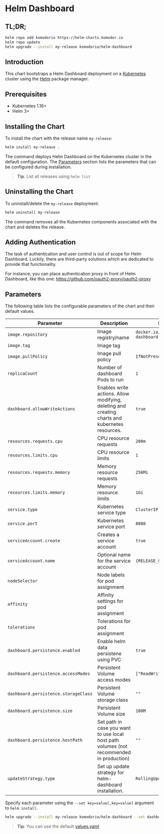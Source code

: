 # Helm Dashboard

## TL;DR;

```bash
helm repo add komodorio https://helm-charts.komodor.io
helm repo update
helm upgrade --install my-release komodorio/helm-dashboard
```

## Introduction

This chart bootstraps a Helm Dashboard deployment on a [Kubernetes](http://kubernetes.io) cluster using the [Helm](https://helm.sh) package manager.

## Prerequisites

- Kubernetes 1.16+
- Helm 3+

## Installing the Chart

To install the chart with the release name `my-release`:

```bash
helm install my-release .
```

The command deploys Helm Dashboard on the Kubernetes cluster in the default configuration. The [Parameters](#parameters) section lists the parameters that can be configured during installation.

> **Tip**: List all releases using `helm list`

## Uninstalling the Chart

To uninstall/delete the `my-release` deployment:

```bash
helm uninstall my-release
```

The command removes all the Kubernetes components associated with the chart and deletes the release.

## Adding Authentication

The task of authentication and user control is out of scope for Helm Dashboard. Luckily, there are third-party solutions which are dedicated to provide that functionality.

For instance, you can place authentication proxy in front of Helm Dashboard, like this one: https://github.com/oauth2-proxy/oauth2-proxy

## Parameters

The following table lists the configurable parameters of the chart and their default values.

| Parameter                            | Description                                                                                    | Default                              |
| ------------------------------------ | ---------------------------------------------------------------------------------------------- | ------------------------------------ |
| `image.repository`                   | Image registry/name                                                                            | `docker.io/komodorio/helm-dashboard` |
| `image.tag`                          | Image tag                                                                                      |                                      |
| `image.pullPolicy`                   | Image pull policy                                                                              | `IfNotPresent`                       |
| `replicaCount`                       | Number of dashboard Pods to run                                                                | `1`                                  |
| `dashboard.allowWriteActions`        | Enables write actions. Allow modifying, deleting and creating charts and kubernetes resources. | `true`                               |
| `resources.requests.cpu`             | CPU resource requests                                                                          | `200m`                               |
| `resources.limits.cpu`               | CPU resource limits                                                                            | `1`                                  |
| `resources.requests.memory`          | Memory resource requests                                                                       | `256Mi`                              |
| `resources.limits.memory`            | Memory resource limits                                                                         | `1Gi`                                |
| `service.type           `            | Kubernetes service type                                                                        | `ClusterIP`                          |
| `service.port           `            | Kubernetes service port                                                                        | `8080`                               |
| `serviceAccount.create`              | Creates a service account                                                                      | `true`                               |
| `serviceAccount.name`                | Optional name for the service account                                                          | `{RELEASE_FULLNAME}`                 |
| `nodeSelector`                       | Node labels for pod assignment                                                                 |                                      |
| `affinity`                           | Affinity settings for pod assignment                                                           |                                      |
| `tolerations`                        | Tolerations for pod assignment                                                                 |                                      |
| `dashboard.persistence.enabled`      | Enable helm data persistene using PVC                                                          | `true`                               |
| `dashboard.persistence.accessModes`  | Persistent Volume access modes                                                                 | `["ReadWriteOnce"]`                  |
| `dashboard.persistence.storageClass` | Persistent Volume storage class                                                                | `""`                                 |
| `dashboard.persistence.size`         | Persistent Volume size                                                                         | `100M`                               |
| `dashboard.persistence.hostPath`     | Set path in case you want to use local host path volumes (not recommended in production)       | `""`
| `updateStrategy.type`                | Set up update strategy for helm-dashboard installation.                                        | `RollingUpdate`                    |             

Specify each parameter using the `--set key=value[,key=value]` argument to `helm install`.

```bash
helm upgrade --install my-release komodorio/helm-dashboard --set dashboard.allowWriteActions=true --set service.port=9090
```

> **Tip**: You can use the default [values.yaml](values.yaml)
